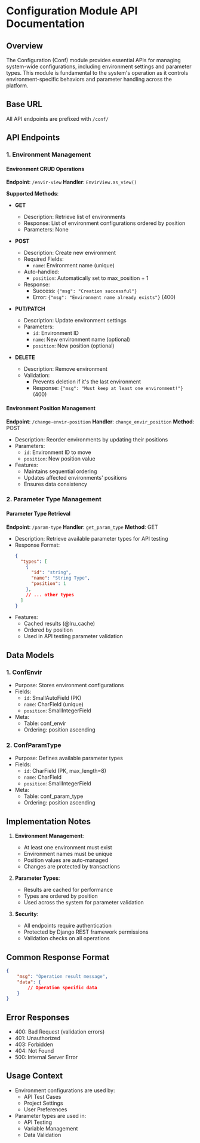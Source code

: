 # Configuration Module API Documentation

## Overview
The Configuration (Conf) module provides essential APIs for managing system-wide configurations, including environment settings and parameter types. This module is fundamental to the system's operation as it controls environment-specific behaviors and parameter handling across the platform.

## Base URL
All API endpoints are prefixed with `/conf/`

## API Endpoints

### 1. Environment Management

#### Environment CRUD Operations
**Endpoint**: `/envir-view`
**Handler**: `EnvirView.as_view()`

**Supported Methods**:
- **GET**
  - Description: Retrieve list of environments
  - Response: List of environment configurations ordered by position
  - Parameters: None

- **POST**
  - Description: Create new environment
  - Required Fields:
    - `name`: Environment name (unique)
  - Auto-handled:
    - `position`: Automatically set to max_position + 1
  - Response:
    - Success: `{"msg": "Creation successful"}`
    - Error: `{"msg": "Environment name already exists"}` (400)

- **PUT/PATCH**
  - Description: Update environment settings
  - Parameters:
    - `id`: Environment ID
    - `name`: New environment name (optional)
    - `position`: New position (optional)

- **DELETE**
  - Description: Remove environment
  - Validation:
    - Prevents deletion if it's the last environment
    - Response: `{"msg": "Must keep at least one environment!"}` (400)

#### Environment Position Management
**Endpoint**: `/change-envir-position`
**Handler**: `change_envir_position`
**Method**: POST

- Description: Reorder environments by updating their positions
- Parameters:
  - `id`: Environment ID to move
  - `position`: New position value
- Features:
  - Maintains sequential ordering
  - Updates affected environments' positions
  - Ensures data consistency

### 2. Parameter Type Management

#### Parameter Type Retrieval
**Endpoint**: `/param-type`
**Handler**: `get_param_type`
**Method**: GET

- Description: Retrieve available parameter types for API testing
- Response Format:
  ```json
  {
    "types": [
      {
        "id": "string",
        "name": "String Type",
        "position": 1
      },
      // ... other types
    ]
  }
  ```
- Features:
  - Cached results (@lru_cache)
  - Ordered by position
  - Used in API testing parameter validation

## Data Models

### 1. ConfEnvir
- Purpose: Stores environment configurations
- Fields:
  - `id`: SmallAutoField (PK)
  - `name`: CharField (unique)
  - `position`: SmallIntegerField
- Meta:
  - Table: conf_envir
  - Ordering: position ascending

### 2. ConfParamType
- Purpose: Defines available parameter types
- Fields:
  - `id`: CharField (PK, max_length=8)
  - `name`: CharField
  - `position`: SmallIntegerField
- Meta:
  - Table: conf_param_type
  - Ordering: position ascending

## Implementation Notes

1. **Environment Management**:
   - At least one environment must exist
   - Environment names must be unique
   - Position values are auto-managed
   - Changes are protected by transactions

2. **Parameter Types**:
   - Results are cached for performance
   - Types are ordered by position
   - Used across the system for parameter validation

3. **Security**:
   - All endpoints require authentication
   - Protected by Django REST framework permissions
   - Validation checks on all operations

## Common Response Format
```json
{
    "msg": "Operation result message",
    "data": {
        // Operation specific data
    }
}
```

## Error Responses
- 400: Bad Request (validation errors)
- 401: Unauthorized
- 403: Forbidden
- 404: Not Found
- 500: Internal Server Error

## Usage Context
- Environment configurations are used by:
  - API Test Cases
  - Project Settings
  - User Preferences
- Parameter types are used in:
  - API Testing
  - Variable Management
  - Data Validation
